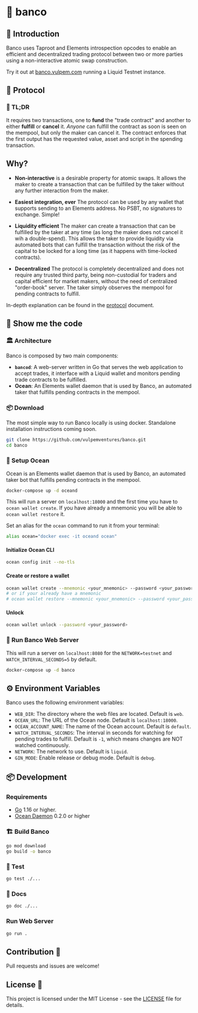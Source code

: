 # 🏦 banco

## 📖 Introduction

Banco uses Taproot and Elements introspection opcodes to enable an efficient and decentralized trading protocol between two or more parties using a non-interactive atomic swap construction.

Try it out at [banco.vulpem.com](https://banco.vulpem.com) running a Liquid Testnet instance.

## 🧿 Protocol

### 🍔 TL;DR

It requires two transactions, one to **fund** the "trade contract" and another to either **fulfill** or **cancel** it.
*Anyone* can fulfill the contract as soon is seen on the mempool, but only the maker can cancel it.
The contract enforces that the first output has the requested value, asset and script in the spending transaction.

## Why?

- **Non-interactive** is a desirable property for atomic swaps. It allows the maker to create a transaction that can be fulfilled by the taker without any further interaction from the maker.

- **Easiest integration, ever** The protocol can be used by any wallet that supports sending to an Elements address. No PSBT, no signatures to exchange. Simple!

- **Liquidity efficient**  The maker can create a transaction that can be fulfilled by the taker at any time (as long the maker does not cancel it wih a double-spend). This allows the taker to provide liquidity via automated bots that can fulfill the transaction without the risk of the capital to be locked for a long time (as it happens with time-locked contracts).

- **Decentralized** The protocol is completely decentralized and does not require any trusted third party, being non-custodial for traders and capital efficient for market makers, without the need of centralized "order-book" server. The taker simply observes the mempool for pending contracts to fulfill.

In-depth explanation can be found in the [protocol](./PROTOCOL.md) document.

## 🏃 Show me the code

### 🏛️ Architecture

Banco is composed by two main components:

- **`bancod`**: A web-server written in Go that serves the web application to accept trades, it interface with a Liquid wallet and monitors pending trade contracts to be fulfilled.
- **Ocean**: An Elements wallet daemon that is used by Banco, an automated taker that fulfills pending contracts in the mempool.

### 📦 Download

The most simple way to run Banco locally is using docker. Standalone installation instructions coming soon.

```bash
git clone https://github.com/vulpemventures/banco.git
cd banco
```

### 🌊 Setup Ocean

Ocean is an Elements wallet daemon that is used by Banco, an automated taker bot that fulfills pending contracts in the mempool.

```bash
docker-compose up -d oceand
```

This will run a server on `localhost:18000` and the first time you have to `ocean wallet create`. If you have already a mnemonic you will be able to `ocean wallet restore` it.

Set an alias for the `ocean` command to run it from your terminal:

```bash
alias ocean="docker exec -it oceand ocean"
```

#### Initialize Ocean CLI

```bash
ocean config init --no-tls
```

#### Create or restore a wallet

```bash
ocean wallet create --mnemonic <your_mnemonic> --password <your_password>
# or if your already have a mnemonic
# ocean wallet restore --mnemonic <your_mnemonic> --password <your_password>
```

#### Unlock

```bash
ocean wallet unlock --password <your_password>
```

### 🚚 Run Banco Web Server

This will run a server on `localhost:8080` for the `NETWORK=testnet` and `WATCH_INTERVAL_SECONDS=5` by default.

```bash
docker-compose up -d banco
```

## ⚙️ Environment Variables

Banco uses the following environment variables:

- `WEB_DIR`: The directory where the web files are located. Default is `web`.
- `OCEAN_URL`: The URL of the Ocean node. Default is `localhost:18000`.
- `OCEAN_ACCOUNT_NAME`: The name of the Ocean account. Default is `default`.
- `WATCH_INTERVAL_SECONDS`: The interval in seconds for watching for pending trades to fulfill. Default is `-1`, which means changes are NOT watched continuously.
- `NETWORK`: The network to use. Default is `liquid`.
- `GIN_MODE`: Enable release or debug mode. Default is `debug`.

## 📦 Development

### Requirements

- [Go](https://golang.org/) 1.16 or higher.
- [Ocean Daemon](https://github.com/vulpemventures/oceand) 0.2.0 or higher

### 🏗️ Build Banco

```bash
go mod download
go build -o banco
```

### 🧪 Test

```bash
go test ./...
```

### 📝 Docs

```bash
go doc ./...
```

### Run Web Server

  ```bash
  go run .
  ```

## Contribution 🤝

Pull requests and issues are welcome!

## License 📜

This project is licensed under the MIT License - see the [LICENSE](LICENSE) file for details.
